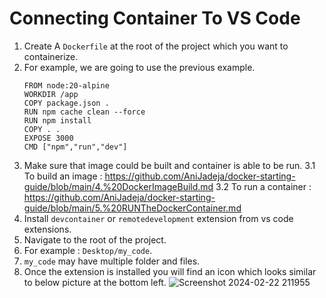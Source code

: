 # Connecting Container To VS Code

1. Create A `Dockerfile` at the root of the project which you want to containerize.
2. For example, we are going to use the previous example.
    ```
    FROM node:20-alpine
    WORKDIR /app
    COPY package.json .
    RUN npm cache clean --force
    RUN npm install
    COPY . .
    EXPOSE 3000 
    CMD ["npm","run","dev"]
    ```
3. Make sure that image could be built and container is able to be run.
   3.1 To build an image : https://github.com/AniJadeja/docker-starting-guide/blob/main/4.%20DockerImageBuild.md
   3.2 To run a container : https://github.com/AniJadeja/docker-starting-guide/blob/main/5.%20RUNTheDockerContainer.md
4. Install `devcontainer` or `remotedevelopment` extension from vs code extensions.
5. Navigate to the root of the project.
6. For example : `Desktop/my_code`.
7. `my_code` may have multiple folder and files.
8. Once the extension is installed you will find an icon which looks similar to below picture at the bottom left.
   ![Screenshot 2024-02-22 211955](https://github.com/AniJadeja/docker-starting-guide/assets/65672780/3253ceb5-952f-48b6-8b18-9b3601d8fa43)
